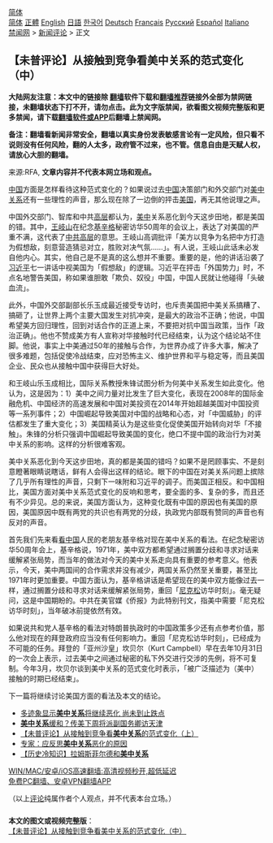  <!-- 面包屑导航 --> <div class="breadcrumb"><!-- GTranslate: https://gtranslate.io/ -->  <div class="switcher notranslate">  <div class="selected">  <a href="#" onclick="return false;"> 简体</a>  </div>  <div class="option">  <a href="https://www.bannedbook.org" onclick="doGTranslate('zh-CN|zh-CN');jQuery('div.switcher div.selected a').html(jQuery(this).html());return false;" title="简体中文" class="nturl selected"> 简体</a>  <a href="https://www.bannedbook.org/zh-tw/" onclick="doGTranslate('zh-CN|zh-TW');jQuery('div.switcher div.selected a').html(jQuery(this).html());return false;" title="繁體中文" class="nturl"> 正體</a>  <a href="https://www.bannedbook.org/en/" onclick="doGTranslate('zh-CN|en');jQuery('div.switcher div.selected a').html(jQuery(this).html());return false;" title="English" class="nturl"> English</a>  <a href="https://www.bannedbook.org/ja/" onclick="doGTranslate('zh-CN|ja');jQuery('div.switcher div.selected a').html(jQuery(this).html());return false;" title="日本語" class="nturl"> 日語</a>  <a href="https://www.bannedbook.org/ko/" onclick="doGTranslate('zh-CN|ko');jQuery('div.switcher div.selected a').html(jQuery(this).html());return false;" title="한국어" class="nturl"> 한국어</a>  <a href="https://www.bannedbook.org/de/" onclick="doGTranslate('zh-CN|de');jQuery('div.switcher div.selected a').html(jQuery(this).html());return false;" title="Deutsch" class="nturl"> Deutsch</a>  <a href="https://www.bannedbook.org/fr/" onclick="doGTranslate('zh-CN|fr');jQuery('div.switcher div.selected a').html(jQuery(this).html());return false;" title="Français" class="nturl"> Français</a>  <a href="https://www.bannedbook.org/ru/" onclick="doGTranslate('zh-CN|ru');jQuery('div.switcher div.selected a').html(jQuery(this).html());return false;" title="Русский" class="nturl"> Русский</a>  <a href="https://www.bannedbook.org/es/" onclick="doGTranslate('zh-CN|es');jQuery('div.switcher div.selected a').html(jQuery(this).html());return false;" title="Español" class="nturl"> Español</a>  <a href="https://www.bannedbook.org/it/" onclick="doGTranslate('zh-CN|it');jQuery('div.switcher div.selected a').html(jQuery(this).html());return false;" title="Italiano" class="nturl"> Italiano</a>  </div>  </div>      <div class='breadcrumb-sub'><!-- Breadcrumb NavXT 6.3.0 --> <a href="https://www.bannedbook.org/" class="home">禁闻网</a> &gt; <a href="https://www.bannedbook.org/bnews/comments/" class="category">新闻评论</a> &gt; 正文</div></div><h2>【未普评论】从接触到竞争看美中关系的范式变化（中）</h2> <p class="notice"><b>大陆网友注意：本文中的链接除 <a href="https://github.com/bannedbook/fanqiang" >翻墙</a>软件下载和<a href="https://github.com/killgcd/justmysocks/blob/master/README.md">翻墙推荐</a>链接外全部为禁网链接，未翻墙状态下打不开，请勿点击。此为文字版禁闻，欲看图文视频完整版和更多禁闻，请下载<a href="https://github.com/bannedbook/fanqiang">翻墙软件或APP</a>后翻墙上禁闻网。</p><p>备注：翻墙看新闻非常安全，翻墙以真实身份发表敏感言论有一定风险，但只看不说则没有任何风险，翻的人太多，政府管不过来，也不管。信息自由是天赋人权，请放心大胆的翻墙。</b></p>  <div class="entry"> <p>来源:RFA, <strong>文章内容并不代表本网立场和观点。</strong></p> <p><span class='wp_keywordlink_affiliate'><a href="https://www.bannedbook.org/" title="中国" target="_blank">中国</a></span>方面是怎样看待这种范式变化的？如果说过去<a href="https://www.bannedbook.org/bnews/tag/%E4%B8%AD%E5%9B%BD/" class="st_tag internal_tag" rel="tag" title="标签 中国 下的日志">中国</a>决策部门和外交部门对<a href="https://www.bannedbook.org/bnews/tag/%e7%be%8e%e4%b8%ad%e5%85%b3%e7%b3%bb/" class="st_tag internal_tag" rel="tag" title="标签 美中关系 下的日志">美中关系</a>还有一些理性的声音，那么现在除了一边倒的抨击<a href="https://www.bannedbook.org/bnews/tag/%e7%be%8e%e5%9b%bd/" class="st_tag internal_tag" rel="tag" title="标签 美国 下的日志">美国</a>，再无其他说理之声。</p>  <p>中国外交部门、智库和中共<span class='wp_keywordlink_affiliate'><a href="https://www.bannedbook.org/bnews/ccpdope/" title="中共高层内幕" target="_blank">高层</a></span>都认为，<a href="https://www.bannedbook.org/bnews/tag/%e7%be%8e%e4%b8%ad/" class="st_tag internal_tag" rel="tag" title="标签 美中 下的日志">美中</a>关系恶化到今天这步田地，都是美国的错。其中，<a href="https://www.bannedbook.org/bnews/tag/%e7%8e%8b%e5%b2%90%e5%b1%b1/" class="st_tag internal_tag" rel="tag" title="标签 王岐山 下的日志">王岐山</a>在纪念<a href="https://www.bannedbook.org/bnews/tag/%e5%9f%ba%e8%be%9b%e6%a0%bc/" class="st_tag internal_tag" rel="tag" title="标签 基辛格 下的日志">基辛格</a>秘密访华50周年的会议上，表达了对美国的严重不满，这代表了<span class='wp_keywordlink_affiliate'><a href="https://www.bannedbook.org/bnews/ccpdope/" title="中共高层" target="_blank">中共高层</a></span>的意思。王岐山高调批评「美方以竞争为名把中方打造为假想敌，刻意营造猜忌对立，胜败对决气氛……」。有人说，王岐山此话未必发自他内心。其实，他自己是不是真的这么想并不重要。重要的是，他的讲话沿袭了<a href="https://www.bannedbook.org/bnews/tag/%e4%b9%a0%e8%bf%91%e5%b9%b3/" class="st_tag internal_tag" rel="tag" title="标签 习近平 下的日志">习近平</a>七一讲话中视美国为「假想敌」的逻辑。习近平在抨击「外国势力」时，不点名地警告美国，称如果谁胆敢「欺负、奴役」中国，中国人民就让他碰得「头破血流」。</p> <p>此外，中国外交部副部长乐玉成最近接受专访时，也斥责美国把中美关系搞糟了、搞砸了，让世界上两个主要大国发生对抗冲突，是最大的政治不正确；他说，中国希望美方回归理性，回到对话合作的正道上来，不要把对抗中国当政策，当作「政治正确」。他也不赞成美方有人宣称对华接触时代已经结束，认为这个结论站不住脚。他说，事实上中美通过50年的接触与合作，为世界办成了许多大事，解决了很多难题，包括促使冷战结束，应对恐怖主义、维护世界和平与稳定等，而且美国企业、民众也从接触中国中获得巨大好处。</p>  <p>和王岐山乐玉成相比，国际关系教授朱锋试图分析为何美中关系发生如此变化。他认为，这是因为：1）美中之间力量对比发生了巨大变化，表现在2008年的国际金融危机、中国经济的高速发展和中国对美投资在2014年开始超越美国对中国投资等一系列事件；2）中国崛起导致美国对中国的战略和心态，对「中国威胁」的评估都发生了重大变化；3）美国精英认为是这些变化促使美国开始转向对华「不接触」。朱锋的分析只强调中国崛起导致美国的变化，绝口不提中国的政治行为对美中关系的影响。这样的分析很难客观。</p> <p>美中关系恶化到今天这步田地，真的都是美国的错吗？如果不是罔顾事实、不是刻意瞪著眼睛说瞎话，鲜有人会得出这样的结论。眼下的中国在对美关系问题上摈除了几乎所有理性的声音，只剩下一味附和习近平的调子。而美国正相反。和中国相比，美国方面对美中关系范式变化的反响和思考，要全面的多、复杂的多，而且还有不少异见。总的来说，美国方面认为，这种变化既有中国的原因也有美国的原因，美国原因中既有两党的共识也有两党的分歧，执政党内部既有赞同的声音也有反对的声音。</p>  <p>首先我们先来看<span class='wp_keywordlink_affiliate'><a href="https://www.secretchina.com/" title="看中国" target="_blank">看中国</a></span>人民的老朋友基辛格对现在美中关系的看法。在纪念秘密访华50周年会上，基辛格说，1971年，美中双方都希望通过搁置分歧和寻求对话来缓解紧张局势，而当年的做法对今天的美中关系走向具有重要的参考意义。他表示，今天，美中两国间的合作需求并没有减少，两国关系仍然至关重要，甚至比1971年时更加重要。中国方面认为，基辛格讲话是希望现在的美中双方能像过去一样，通过搁置分歧和寻求对话来缓解紧张局势，重回「<a href="https://www.bannedbook.org/bnews/tag/%E5%B0%BC%E5%85%8B%E6%9D%BE/" class="st_tag internal_tag" rel="tag" title="标签 尼克松 下的日志">尼克松</a>访华时刻」。毫无疑问，这是中国期盼的。中共在美官媒《侨报》为此特别刊文，指美中需要「尼克松访华时刻」，当年破冰前提依然有效。</p> <p>如果说共和党人基辛格的看法对特朗普执政时的中国政策多少还有点参考价值，那么他对现在的拜登政府应当没有任何影响力。重回「尼克松访华时刻」，已经成为不可能的任务。拜登的「亚州沙皇」坎贝尔（Kurt Campbell）早在去年10月31日的一次会上表示，过去美中之间通过秘密的私下外交进行交涉的先例，将不可复制。今年3月，坎贝尔谈到美中关系的范式变化时表示，「被广泛描述为（美中）接触的时期已经结束」。</p>  <p>下一篇将继续讨论美国方面的看法及本文的结论。</p> <ul class='op-related-articles' title='相关阅读'> <li><a href='https://www.bannedbook.org/bnews/cbnews/20210718/1589258.html' target='_blank'>多迹象显示<b>美中关系</b>将继续恶化 尚未到止跌点</a></li> <li><a href='https://www.bannedbook.org/bnews/comments/20210715/1587239.html' target='_blank'><b>美中关系</b>缓和？传美下周将派副国务卿访天津</a></li> <li><a href='https://www.bannedbook.org/bnews/comments/20210714/1587093.html' target='_blank'>【未普评论】从接触到竞争看<b>美中关系</b>的范式变化（上）</a></li> <li><a href='https://www.bannedbook.org/bnews/comments/20210710/1583948.html' target='_blank'>专家：应反思<b>美中关系</b>恶化的原因</a></li> <li><a href='https://www.bannedbook.org/bnews/headline/20210701/1578266.html' target='_blank'>【历史冷知识】拉姆斯菲尔德和<b>美中关系</b></a></li> </ul> <p class="texttj"> <a href="https://github.com/bannedbook/fanqiang/wiki/V2ray%E6%9C%BA%E5%9C%BA" target="_blank">WIN/MAC/安卓/iOS高速翻墙:高清视频秒开,超低延迟</a><br/> <a href="https://github.com/bannedbook/fanqiang/wiki/%E7%A6%81%E9%97%BB%E7%BD%91%E5%AE%89%E5%8D%93%E7%BF%BB%E5%A2%99%E6%96%B0%E9%97%BBAPP" target="_blank">免费PC翻墙、安卓VPN翻墙APP</a></p><p>（以上<span class='wp_keywordlink_affiliate'><a href="https://www.bannedbook.org/bnews/comments/" title="新闻评论" target="_blank">评论</a></span>纯属作者个人观点，并不代表本台立场。）</p><a name='sharetosocial'></a>  <div style="margin-bottom:5px;padding-bottom:5px;clear:both"> <div id="archive-pix-1" class="banner-ads"> <!-- AuctionX Display platform tag START --> <div id="26318x728x90x621x_ADSLOT2" clicktrack="%%CLICK_URL_ESC%%"></div> <!-- AuctionX Display platform tag END --> </div> <div id="archive-pix-2" class="banner-ads"> <!-- AuctionX Display platform tag START --> <div id="26315x300x250x621x_ADSLOT2" clicktrack="%%CLICK_URL_ESC%%"></div> <!-- AuctionX Display platform tag END --> </div> </div>  <div id="archive-pix-1" class="banner-ads"> <!-- AuctionX Display platform tag START --> <div id="26318x728x90x621x_ADSLOT3" clicktrack="%%CLICK_URL_ESC%%"></div> <!-- AuctionX Display platform tag END --> </div> <div><b>本文的图文或视频完整版</b>：<a href='https://www.bannedbook.org/bnews/comments/20210721/1591487.html'>【未普评论】从接触到竞争看美中关系的范式变化（中）</a></div>  </div><!--END ENTRY--> 